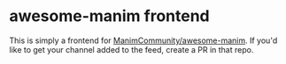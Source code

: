 # awesome-manim frontend

This is simply a frontend for [ManimCommunity/awesome-manim](https://github.com/ManimCommunity/awesome-manim/). If you'd like to get your channel added to the feed, create a PR in that repo.